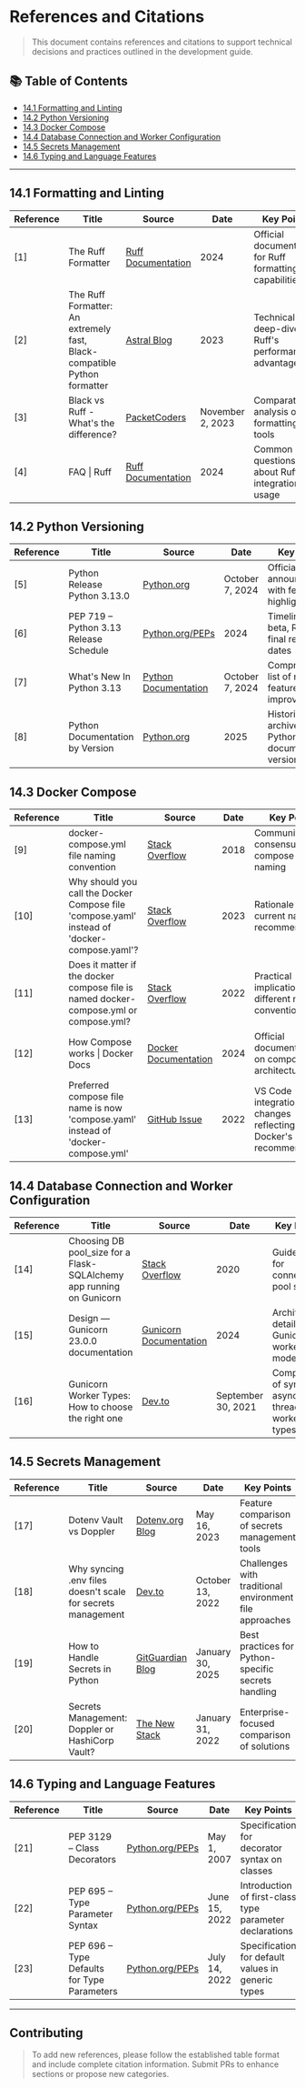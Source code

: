 # References and Citations

> This document contains references and citations to support technical decisions and practices outlined in the development guide.

## 📚 Table of Contents
- [14.1 Formatting and Linting](#141-formatting-and-linting)
- [14.2 Python Versioning](#142-python-versioning)
- [14.3 Docker Compose](#143-docker-compose)
- [14.4 Database Connection and Worker Configuration](#144-database-connection-and-worker-configuration)
- [14.5 Secrets Management](#145-secrets-management)
- [14.6 Typing and Language Features](#146-typing-and-language-features)

---

## 14.1 Formatting and Linting

| Reference | Title | Source | Date | Key Points |
|-----------|-------|--------|------|------------|
| [1] | The Ruff Formatter | [Ruff Documentation](https://docs.astral.sh/ruff/formatter/) | 2024 | Official documentation for Ruff formatting capabilities |
| [2] | The Ruff Formatter: An extremely fast, Black-compatible Python formatter | [Astral Blog](https://astral.sh/blog/the-ruff-formatter) | 2023 | Technical deep-dive on Ruff's performance advantages |
| [3] | Black vs Ruff - What's the difference? | [PacketCoders](https://www.packetcoders.io/whats-the-difference-black-vs-ruff/) | November 2, 2023 | Comparative analysis of formatting tools |
| [4] | FAQ \| Ruff | [Ruff Documentation](https://docs.astral.sh/ruff/faq/) | 2024 | Common questions about Ruff integration and usage |

## 14.2 Python Versioning

| Reference | Title | Source | Date | Key Points |
|-----------|-------|--------|------|------------|
| [5] | Python Release Python 3.13.0 | [Python.org](https://www.python.org/downloads/release/python-3130/) | October 7, 2024 | Official release announcement with feature highlights |
| [6] | PEP 719 – Python 3.13 Release Schedule | [Python.org/PEPs](https://peps.python.org/pep-0719/) | 2024 | Timeline for beta, RC, and final release dates |
| [7] | What's New In Python 3.13 | [Python Documentation](https://docs.python.org/3/whatsnew/3.13.html) | October 7, 2024 | Comprehensive list of new features and improvements |
| [8] | Python Documentation by Version | [Python.org](https://www.python.org/doc/versions/) | 2025 | Historical archive of all Python documentation versions |

## 14.3 Docker Compose

| Reference | Title | Source | Date | Key Points |
|-----------|-------|--------|------|------------|
| [9] | docker-compose.yml file naming convention | [Stack Overflow](https://stackoverflow.com/questions/49718431/docker-compose-yml-file-naming-convention) | 2018 | Community consensus on compose file naming |
| [10] | Why should you call the Docker Compose file 'compose.yaml' instead of 'docker-compose.yaml'? | [Stack Overflow](https://stackoverflow.com/questions/76751032/why-should-you-call-the-docker-compose-file-compose-yaml-instead-of-docker-co) | 2023 | Rationale for current naming recommendations |
| [11] | Does it matter if the docker compose file is named docker-compose.yml or compose.yml? | [Stack Overflow](https://stackoverflow.com/questions/74317741/does-it-matter-if-the-docker-compose-file-is-named-docker-compose-yml-or-compose) | 2022 | Practical implications of different naming conventions |
| [12] | How Compose works \| Docker Docs | [Docker Documentation](https://docs.docker.com/compose/intro/compose-application-model/) | 2024 | Official documentation on compose architecture |
| [13] | Preferred compose file name is now 'compose.yaml' instead of 'docker-compose.yml' | [GitHub Issue](https://github.com/microsoft/vscode-docker/issues/2618) | 2022 | VS Code integration changes reflecting Docker's recommendations |

## 14.4 Database Connection and Worker Configuration

| Reference | Title | Source | Date | Key Points |
|-----------|-------|--------|------|------------|
| [14] | Choosing DB pool_size for a Flask-SQLAlchemy app running on Gunicorn | [Stack Overflow](https://stackoverflow.com/questions/60233495/choosing-db-pool-size-for-a-flask-sqlalchemy-app-running-on-gunicorn) | 2020 | Guidelines for connection pool sizing |
| [15] | Design — Gunicorn 23.0.0 documentation | [Gunicorn Documentation](https://docs.gunicorn.org/en/stable/design.html) | 2024 | Architecture details on Gunicorn's worker model |
| [16] | Gunicorn Worker Types: How to choose the right one | [Dev.to](https://dev.to/lsena/gunicorn-worker-types-how-to-choose-the-right-one-4n2c) | September 30, 2021 | Comparison of sync, async, and thread worker types |

## 14.5 Secrets Management

| Reference | Title | Source | Date | Key Points |
|-----------|-------|--------|------|------------|
| [17] | Dotenv Vault vs Doppler | [Dotenv.org Blog](https://www.dotenv.org/blog/2023/05/16/dotenv-vault-vs-doppler.html) | May 16, 2023 | Feature comparison of secrets management tools |
| [18] | Why syncing .env files doesn't scale for secrets management | [Dev.to](https://dev.to/doppler/why-syncing-env-files-doesnt-scale-for-secrets-management-5325) | October 13, 2022 | Challenges with traditional environment file approaches |
| [19] | How to Handle Secrets in Python | [GitGuardian Blog](https://blog.gitguardian.com/how-to-handle-secrets-in-python/) | January 30, 2025 | Best practices for Python-specific secrets handling |
| [20] | Secrets Management: Doppler or HashiCorp Vault? | [The New Stack](https://thenewstack.io/secrets-management-doppler-or-hashicorp-vault/) | January 31, 2022 | Enterprise-focused comparison of solutions |

## 14.6 Typing and Language Features

| Reference | Title | Source | Date | Key Points |
|-----------|-------|--------|------|------------|
| [21] | PEP 3129 – Class Decorators | [Python.org/PEPs](https://peps.python.org/pep-3129/) | May 1, 2007 | Specification for decorator syntax on classes |
| [22] | PEP 695 – Type Parameter Syntax | [Python.org/PEPs](https://peps.python.org/pep-0695/) | June 15, 2022 | Introduction of first-class type parameter declarations |
| [23] | PEP 696 – Type Defaults for Type Parameters | [Python.org/PEPs](https://peps.python.org/pep-0696/) | July 14, 2022 | Specification for default values in generic types |

---

## Contributing

> To add new references, please follow the established table format and include complete citation information. Submit PRs to enhance sections or propose new categories.